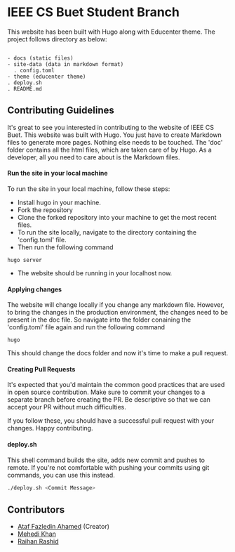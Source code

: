 # IEEE CS Buet Student Branch

This website has been built with Hugo along with Educenter theme. The project follows directory as below:

```

- docs (static files)
- site-data (data in markdown format)
  . config.toml
- theme (educenter theme)
. deploy.sh
. README.md

```


## Contributing Guidelines

It's great to see you interested in contributing to the website of IEEE CS Buet. This website was built with Hugo. You just have to create Markdown files to generate more pages. Nothing else needs to be touched. The 'doc' folder contains all the html files, which are taken care of by Hugo. As a developer, all you need to care about is the Markdown files.

#### Run the site in your local machine
To run the site in your local machine, follow these steps:

- Install hugo in your machine.
- Fork the repository
- Clone the forked repository into your machine to get the most recent files.
- To run the site locally, navigate to the directory containing the 'config.toml' file.
- Then run the following command
```
hugo server
```
- The website should be running in your localhost now.

#### Applying changes
The website will change locally if you change any markdown file. However, to bring the changes in the production environment,
the changes need to be present in the doc file. So navigate into the folder conaining the 'config.toml' file again and run the following command
```
hugo
```

This should change the docs folder and now it's time to make a pull request.

#### Creating Pull Requests
It's expected that you'd maintain the common good practices that are used in open source contribution.
Make sure to commit your changes to a separate branch before creating the PR. Be descriptive so that we can accept your
PR without much difficulties. 

If you follow these, you should have a successful pull request with your changes. Happy contributing.

#### deploy.sh
This shell command builds the site, adds new commit and pushes to remote. If you're not comfortable with pushing your commits
using git commands, you can use this instead.

```sh
./deploy.sh <Commit Message>
```

## Contributors
- [Ataf Fazledin Ahamed](https://github.com/fazledyn) (Creator)
- [Mehedi Khan](https://github.com/mehedikhan72)
- [Raihan Rashid](https://github.com/raihanrsd)

